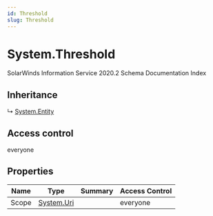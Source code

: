 ```yaml
---
id: Threshold
slug: Threshold
---
```


# System.Threshold

SolarWinds Information Service 2020.2 Schema Documentation Index

## Inheritance

↳ [System.Entity](./../System/Entity)

## Access control

everyone

## Properties

| Name | Type | Summary | Access Control |
| ------ | ------ | ------ | ------ |
| Scope | [System.Uri](https://docs.microsoft.com/en-us/dotnet/api/system.uri) |  | everyone |

